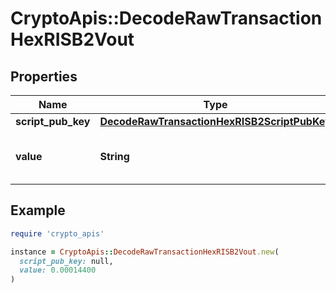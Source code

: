 # CryptoApis::DecodeRawTransactionHexRISB2Vout

## Properties

| Name | Type | Description | Notes |
| ---- | ---- | ----------- | ----- |
| **script_pub_key** | [**DecodeRawTransactionHexRISB2ScriptPubKey**](DecodeRawTransactionHexRISB2ScriptPubKey.md) |  |  |
| **value** | **String** | Represents the sent/received amount. | [optional] |

## Example

```ruby
require 'crypto_apis'

instance = CryptoApis::DecodeRawTransactionHexRISB2Vout.new(
  script_pub_key: null,
  value: 0.00014400
)
```

